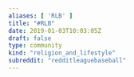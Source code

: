 ```yaml
---
aliases: [ 'RLB' ]
title: "#RLB"
date: 2019-01-03T10:03:05Z
draft: false
type: community
kind: "religion_and_lifestyle"
subreddit: "redditleaguebaseball"
---
```

